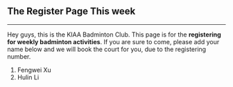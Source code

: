 ## The Register Page This week
-----

Hey guys, this is the KIAA Badminton Club. This page is for the **registering for weekly badminton activities**. 
If you are sure to come, please add your name below and we will book the court for you, due to the registering number.

1. Fengwei Xu
2. Hulin Li
